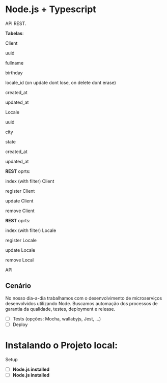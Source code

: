 # Node.js + Typescript

API REST.

**Tabelas**:

Client

uuid

fullname

birthday

locale_id (on update dont lose, on delete dont erase)

created_at

updated_at 

Locale

uuid

city

state

created_at

updated_at 

**REST** oprts:

index (with filter) Client

register Client

update Client

remove Client

**REST** oprts:

index (with filter) Locale

register Locale

update Locale

remove Local

API 

## **Cenário**

No nosso dia-a-dia trabalhamos com o desenvolvimento de microserviços desenvolvidos utilizando Node. Buscamos automação dos processos de garantia da qualidade, testes, deployment e release.

- [ ]  Tests (opções: Mocha, wallabyjs, Jest, ...)
- [ ]  Deploy

# Instalando o Projeto local:

Setup 

- [ ]  **Node.js installed**
- [ ]  **Node.js installed**